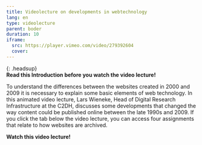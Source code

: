 ```yaml
---
title: Videolecture on developments in webtechnology
lang: en
type: videolecture
parent: boder
duration: 10
iframe:
  src: https://player.vimeo.com/video/279392604
  cover:
---
```


{: .headsup}                            
**Read this Introduction before you watch the video lecture!**

To understand the differences between the websites created in 2000 and 2009 it is necessary to explain some basic elements of web technology. In this animated video lecture, Lars Wieneke, Head of Digital Research Infrastructure at the C2DH, discusses some developments that changed the way content could be published online between the late 1990s and 2009. If you click the tab below the video lecture, you can access four assignments that relate to how websites are archived.

**Watch this video lecture!**


<!-- more -->
